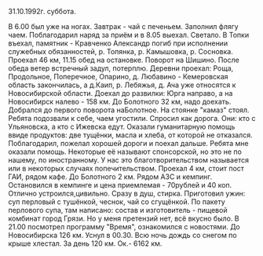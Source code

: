 

31.10.1992г. суббота.

В 6.00 был уже на ногах. Завтрак - чай с печеньем. Заполнил флягу чаем. Поблагодарил наряд за приём и в 8.05 выехал. Светало.
В Топки въехал, памятник - Кравченко Александр погиб при исполнении служебных обязанностей, р. Топянка, р. Камышовка, р. Сосновка.
Проехал 46 км, 11.15 обед на остановке. Поворот на Шишино. После обеда ветер встречный задул, потерплю. Деревни проехал: Роща, Продольное, Поперечное, Опарино, д. Любавино - Кемеровская область закончилась, а д.Каип, р. Лебяжья, д. Ача уже относятся к Новосибирской области.
 Доехал до развилки: Юрга направо, а на Новосибирск налево - 158 км. До Болотного 32 км, надо доехать. Добрался до первого поворота наБолотное. На стоянке "камаз" стоял. Ребята подозвали к себе, чаем угостили. Спросил как дорога. Они: кто с Ульяновска, а кто с Ижевска едут. Оказали гуманитарную помощь ввиде продуктов: две тущёнки, масла и хлеба, от которой не отказался.
Поблагодарил, пожелал хорошей дороги и поехал дальше. Ребята мне оказали помощь. Некоторые её называют спонсорской, но это не по нашему, по иностранному. У нас это благотворительством называется или в некоторых случаях попечительством. Проехал 4 км, стоит пост ГАИ, рядом кафе. До Болотного 2 км. Рядом АЗС и кемпинг. Остановился в кемпинге и цена приемлемая - 70рублей и 40 коп. Отлично устроился,цивильно. Сразу в душ, стирка. Приготовил ужин: суп перловый с тушёнкой, чеснок, чай со сгущёнкой. 
По пакету перлового супа, там написано: состав и изготовитель - пищевой комбинат город Грязи. Но у меня претензий нет, всё вкусно было. 
  В 21.00 посмотрел программу "Время", ознакомился с новостями. До Новосибирска 126 км. Уснул в 00.30. Всю ночь дождь со снегом по крыше хлестал.
За день 120 км. Ок.- 6162 км.
